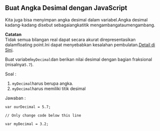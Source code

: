 ## Buat Angka Desimal dengan JavaScript

Kita juga bisa menyimpan angka desimal dalam variabel.Angka desimal kadang-kadang disebut sebagaiangkatitik mengambangataumengambang.

**Catatan**  
Tidak semua bilangan real dapat secara akurat direpresentasikan dalamfloating point.Ini dapat menyebabkan kesalahan pembulatan.[Detail di Sini](https://en.wikipedia.org/wiki/Floating_point#Accuracy_problems).

Buat variabel`myDecimal`dan berikan nilai desimal dengan bagian fraksional \(misalnya`5.7`\).



Soal :

1. `myDecimal`harus berupa angka.
2. `myDecimal`harus memiliki titik desimal

Jawaban :

```
var ourDecimal = 5.7;

// Only change code below this line

var myDecimal = 3.2;
```



